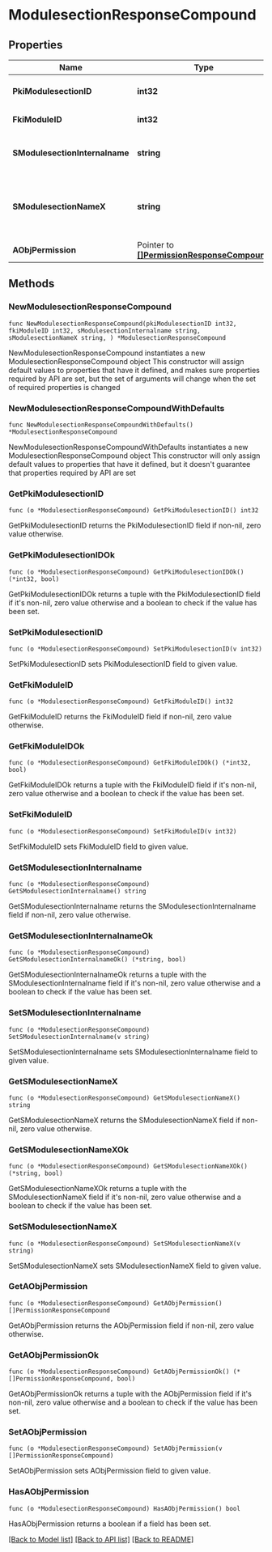# ModulesectionResponseCompound

## Properties

Name | Type | Description | Notes
------------ | ------------- | ------------- | -------------
**PkiModulesectionID** | **int32** | The unique ID of the Modulesection | 
**FkiModuleID** | **int32** | The unique ID of the Module | 
**SModulesectionInternalname** | **string** | The Internal name of the Module section. | 
**SModulesectionNameX** | **string** | The Name of the Modulesection in the language of the requester | 
**AObjPermission** | Pointer to [**[]PermissionResponseCompound**](PermissionResponseCompound.md) |  | [optional] 

## Methods

### NewModulesectionResponseCompound

`func NewModulesectionResponseCompound(pkiModulesectionID int32, fkiModuleID int32, sModulesectionInternalname string, sModulesectionNameX string, ) *ModulesectionResponseCompound`

NewModulesectionResponseCompound instantiates a new ModulesectionResponseCompound object
This constructor will assign default values to properties that have it defined,
and makes sure properties required by API are set, but the set of arguments
will change when the set of required properties is changed

### NewModulesectionResponseCompoundWithDefaults

`func NewModulesectionResponseCompoundWithDefaults() *ModulesectionResponseCompound`

NewModulesectionResponseCompoundWithDefaults instantiates a new ModulesectionResponseCompound object
This constructor will only assign default values to properties that have it defined,
but it doesn't guarantee that properties required by API are set

### GetPkiModulesectionID

`func (o *ModulesectionResponseCompound) GetPkiModulesectionID() int32`

GetPkiModulesectionID returns the PkiModulesectionID field if non-nil, zero value otherwise.

### GetPkiModulesectionIDOk

`func (o *ModulesectionResponseCompound) GetPkiModulesectionIDOk() (*int32, bool)`

GetPkiModulesectionIDOk returns a tuple with the PkiModulesectionID field if it's non-nil, zero value otherwise
and a boolean to check if the value has been set.

### SetPkiModulesectionID

`func (o *ModulesectionResponseCompound) SetPkiModulesectionID(v int32)`

SetPkiModulesectionID sets PkiModulesectionID field to given value.


### GetFkiModuleID

`func (o *ModulesectionResponseCompound) GetFkiModuleID() int32`

GetFkiModuleID returns the FkiModuleID field if non-nil, zero value otherwise.

### GetFkiModuleIDOk

`func (o *ModulesectionResponseCompound) GetFkiModuleIDOk() (*int32, bool)`

GetFkiModuleIDOk returns a tuple with the FkiModuleID field if it's non-nil, zero value otherwise
and a boolean to check if the value has been set.

### SetFkiModuleID

`func (o *ModulesectionResponseCompound) SetFkiModuleID(v int32)`

SetFkiModuleID sets FkiModuleID field to given value.


### GetSModulesectionInternalname

`func (o *ModulesectionResponseCompound) GetSModulesectionInternalname() string`

GetSModulesectionInternalname returns the SModulesectionInternalname field if non-nil, zero value otherwise.

### GetSModulesectionInternalnameOk

`func (o *ModulesectionResponseCompound) GetSModulesectionInternalnameOk() (*string, bool)`

GetSModulesectionInternalnameOk returns a tuple with the SModulesectionInternalname field if it's non-nil, zero value otherwise
and a boolean to check if the value has been set.

### SetSModulesectionInternalname

`func (o *ModulesectionResponseCompound) SetSModulesectionInternalname(v string)`

SetSModulesectionInternalname sets SModulesectionInternalname field to given value.


### GetSModulesectionNameX

`func (o *ModulesectionResponseCompound) GetSModulesectionNameX() string`

GetSModulesectionNameX returns the SModulesectionNameX field if non-nil, zero value otherwise.

### GetSModulesectionNameXOk

`func (o *ModulesectionResponseCompound) GetSModulesectionNameXOk() (*string, bool)`

GetSModulesectionNameXOk returns a tuple with the SModulesectionNameX field if it's non-nil, zero value otherwise
and a boolean to check if the value has been set.

### SetSModulesectionNameX

`func (o *ModulesectionResponseCompound) SetSModulesectionNameX(v string)`

SetSModulesectionNameX sets SModulesectionNameX field to given value.


### GetAObjPermission

`func (o *ModulesectionResponseCompound) GetAObjPermission() []PermissionResponseCompound`

GetAObjPermission returns the AObjPermission field if non-nil, zero value otherwise.

### GetAObjPermissionOk

`func (o *ModulesectionResponseCompound) GetAObjPermissionOk() (*[]PermissionResponseCompound, bool)`

GetAObjPermissionOk returns a tuple with the AObjPermission field if it's non-nil, zero value otherwise
and a boolean to check if the value has been set.

### SetAObjPermission

`func (o *ModulesectionResponseCompound) SetAObjPermission(v []PermissionResponseCompound)`

SetAObjPermission sets AObjPermission field to given value.

### HasAObjPermission

`func (o *ModulesectionResponseCompound) HasAObjPermission() bool`

HasAObjPermission returns a boolean if a field has been set.


[[Back to Model list]](../README.md#documentation-for-models) [[Back to API list]](../README.md#documentation-for-api-endpoints) [[Back to README]](../README.md)


